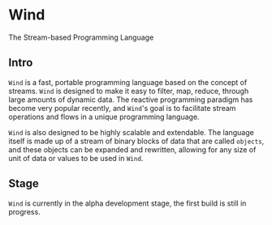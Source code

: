 # Wind

The Stream-based Programming Language

## Intro

`Wind` is a fast, portable programming language based on the concept of streams. `Wind` is designed to make it easy to filter, map, reduce, through large amounts of dynamic data. The reactive programming paradigm has become very popular recently, and `Wind`'s goal is to facilitate stream operations and flows in a unique programming language.

`Wind` is also designed to be highly scalable and extendable. The language itself is made up of a stream of binary blocks of data that are called `objects`, and these objects can be expanded and rewritten, allowing for any size of unit of data or values to be used in `Wind`.

## Stage

`Wind` is currently in the alpha development stage, the first build is still in progress.
